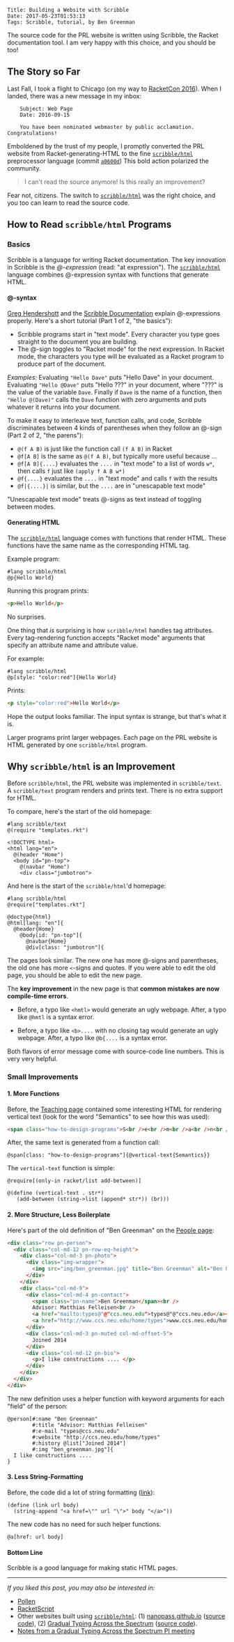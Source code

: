     Title: Building a Website with Scribble
    Date: 2017-05-23T01:53:13
    Tags: Scribble, tutorial, by Ben Greenman

The source code for the PRL website is written using Scribble, the Racket
 documentation tool.
I am very happy with this choice, and you should be too!

<!-- more -->

## The Story so Far

Last Fall, I took a flight to Chicago (on my way to [RacketCon 2016](http://con.racket-lang.org/2016/)).
When I landed, there was a new message in my inbox:

```
    Subject: Web Page
    Date: 2016-09-15

    You have been nominated webmaster by public acclamation. Congratulations!
```

Emboldened by the trust of my people, I promptly converted the PRL website
 from Racket-generating-HTML to the fine [`scribble/html`][sh]
 preprocessor language (commit [`a0600d`](https://github.com/nuprl/website/commit/a0600d32fec4bd70c5530b2717aec32979d634f7))
This bold action polarized the community.

> I can't read the source anymore! Is this really an improvement?

Fear not, citizens.
The switch to [`scribble/html`][sh] was the right choice, and you
 too can learn to read the source code.


## How to Read `scribble/html` Programs

### Basics

Scribble is a language for writing Racket documentation.
The key innovation in Scribble is the _@-expression_ (read: "at expression").
The [`scribble/html`][sh] language combines @-expression syntax with
 functions that generate HTML.

#### @-syntax

[Greg Hendershott](http://www.greghendershott.com/2015/08/at-expressions.html)
and the [Scribble Documentation](http://docs.racket-lang.org/scribble/reader.html)
explain @-expressions properly.
Here's a short tutorial (Part 1 of 2, "the basics"):

- Scribble programs start in "text mode".
  Every character you type goes straight to the document you are building.
- The @-sign toggles to "Racket mode" for the next expression.
  In Racket mode, the characters you type will be evaluated as a Racket program
  to produce part of the document.

_Examples:_
Evaluating `"Hello Dave"` puts "Hello Dave" in your document.
Evaluating `"Hello @Dave"` puts "Hello ???" in your document, where "???" is the value of the variable `Dave`.
Finally if `Dave` is the name of a function, then `"Hello @(Dave)"` calls the `Dave` function with zero arguments and puts whatever it returns into your document.

To make it easy to interleave text, function calls, and code, Scribble
 discriminates between 4 kinds of parentheses when they follow an @-sign (Part 2 of 2, "the parens"):

- `@(f A B)` is just like the function call `(f A B)` in Racket
- `@f[A B]` is the same as `@(f A B)`, but typically more useful because ...
- `@f[A B]{....}` evaluates the `....` in "text mode" to a list of words `w*`,
  then calls `f` just like `(apply f A B w*)`
- `@f{....}` evaluates the `....` in "text mode" and calls `f` with the results
- `@f|{....}|` is similar, but the `....` are in "unescapable text mode"

"Unescapable text mode" treats @-signs as text instead of toggling between modes.


#### Generating HTML

The [`scribble/html`][sh] language comes with functions that render HTML.
These functions have the same name as the corresponding HTML tag.

Example program:

```racket
#lang scribble/html
@p{Hello World}
```

Running this program prints:

```html
<p>Hello World</p>
```

No surprises.

One thing that _is_ surprising is how `scribble/html` handles tag attributes.
Every tag-rendering function accepts "Racket mode" arguments that specify
 an attribute name and attribute value.

For example:

```racket
#lang scribble/html
@p[style: "color:red"]{Hello World}
```

Prints:

```html
<p style="color:red">Hello World</p>
```

Hope the output looks familiar.
The input syntax is strange, but that's what it is.

Larger programs print larger webpages.
Each page on the PRL website is HTML generated by one `scribble/html` program.


## Why `scribble/html` is an Improvement

Before `scribble/html`, the PRL website was implemented in `scribble/text`.
A `scribble/text` program renders and prints text.
There is no extra support for HTML.

To compare, here's the start of the old homepage:

```racket
#lang scribble/text
@(require "templates.rkt")

<!DOCTYPE html>
<html lang="en">
  @(header "Home")
  <body id="pn-top">
    @(navbar "Home")
    <div class="jumbotron">
```

And here is the start of the `scribble/html`'d homepage:

```racket
#lang scribble/html
@require["templates.rkt"]

@doctype{html}
@html[lang: "en"]{
  @header{Home}
    @body[id: "pn-top"]{
      @navbar{Home}
      @div[class: "jumbotron"]{
```

The pages look similar.
The new one has more @-signs and parentheses, the old one has more `<`-signs
 and quotes.
If you were able to edit the old page, you should be able to edit the new page.

The **key improvement** in the new page is that **common mistakes are now
 compile-time errors**.

- Before, a typo like `<hmtl>` would generate an ugly webpage.
  After, a typo like `@hmtl` is a syntax error.

- Before, a typo like `<b>....` with no closing tag would generate an ugly webpage.
  After, a typo like `@b{....` is a syntax error.

Both flavors of error message come with source-code line numbers.
This is very very helpful.


### Small Improvements

#### 1. More Functions

Before, the [Teaching page](http://prl.ccs.neu.edu/teaching.html) contained
 some interesting HTML for rendering vertical text (look for the word "Semantics" to see how this was used):

```html
<span class="how-to-design-programs">S<br />e<br />m<br />a<br />n<br />t<br />i<br />c<br />s<br /><br /></span>
```

After, the same text is generated from a function call:

```racket
@span[class: "how-to-design-programs"]{@vertical-text{Semantics}}
```

The `vertical-text` function is simple:

```racket
@require[(only-in racket/list add-between)]

@(define (vertical-text . str*)
   (add-between (string->list (append* str*)) (br)))
```


#### 2. More Structure, Less Boilerplate

Here's part of the old definition of "Ben Greenman" on the [People page](http://prl.ccs.neu.edu/people.html):

```html
<div class="row pn-person">
  <div class="col-md-12 pn-row-eq-height">
    <div class="col-md-3 pn-photo">
      <div class="img-wrapper">
        <img src="img/ben_greenman.jpg" title="Ben Greenman" alt="Ben Greenman" />
      </div>
    </div>
    <div class="col-md-9">
      <div class="col-md-4 pn-contact">
        <span class="pn-name">Ben Greenman</span><br />
        Advisor: Matthias Felleisen<br />
        <a href="mailto:types@"@"ccs.neu.edu">types@"@"ccs.neu.edu</a><br />
        <a href="http://www.ccs.neu.edu/home/types">www.ccs.neu.edu/home/types</a>
      </div>
      <div class="col-md-3 pn-muted col-md-offset-5">
        Joined 2014
      </div>
      <div class="col-md-12 pn-bio">
        <p>I like constructions .... </p>
      </div>
    </div>
  </div>
</div>
```

The new definition uses a helper function with keyword arguments for each
 "field" of the person:

```racket
@person[#:name "Ben Greenman"
        #:title "Advisor: Matthias Felleisen"
        #:e-mail "types@ccs.neu.edu"
        #:website "http://ccs.neu.edu/home/types"
        #:history @list["Joined 2014"]
        #:img "ben_greenman.jpg"]{
  I like constructions ....
}
```


#### 3. Less String-Formatting

Before, the code did a lot of string formatting ([link](https://github.com/nuprl/website/commit/a0600d#diff-1921e33ce89be28dd277cf1c7880d1beL9)):

```racket
(define (link url body)
  (string-append "<a href=\"" url "\">" body "</a>"))
```

The new code has no need for such helper functions.

```racket
@a[href: url body]
```

#### Bottom Line

Scribble is a good language for making static HTML pages.

---

_If you liked this post, you may also be interested in:_

- [Pollen](http://docs.racket-lang.org/pollen/index.html)
- [RacketScript](https://github.com/vishesh/racketscript)
- Other websites built using [`scribble/html`][sh]:
  (1) [nanopass.github.io](http://nanopass.org/) ([source code](https://github.com/nanopass/nanopass.github.io)),
  (2) [Gradual Typing Across the Spectrum](http://prl.ccs.neu.edu/gtp/) ([source code](https://github.com/nuprl/gtp)).
- [Notes from a Gradual Typing Across the Spectrum PI meeting](http://prl.ccs.neu.edu/blog/2016/05/18/gradual-typing-across-the-spectrum/)



[sh]: http://docs.racket-lang.org/scribble-pp/html.html
